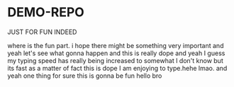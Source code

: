 # DEMO-REPO
JUST FOR FUN INDEED

where is the fun part.
i hope there might be something very important and yeah let's see what gonna happen and this is really dope and yeah I guess my typing speed has really being increased to somewhat I don't know but its fast as a  matter of fact this is dope I am enjoying to type.hehe lmao.
and yeah one thing for sure this is gonna be fun 
hello bro
